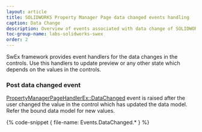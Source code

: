 ```yaml
---
layout: article
title: SOLIDWORKS Property Manager Page data changed events handling
caption: Data Change
description: Overview of events associated with data change of SOLIDWORKS property manager page handled in SwEx.PMPage framework
toc-group-name: labs-solidworks-swex
order: 2
---
```

SwEx framework provides event handlers for the data changes in the controls. Use this handlers to update preview or any other state which depends on the values in the controls.

### Post data changed event

[PropertyManagerPageHandlerEx::DataChanged](https://docs.codestack.net/swex/pmpage/html/E_CodeStack_SwEx_PMPage_PropertyManagerPageHandlerEx_DataChanged.htm) event is raised after the user changed the value in the control which has updated the data model. Refer the bound data model for new values.

{% code-snippet { file-name: Events.DataChanged.* } %}